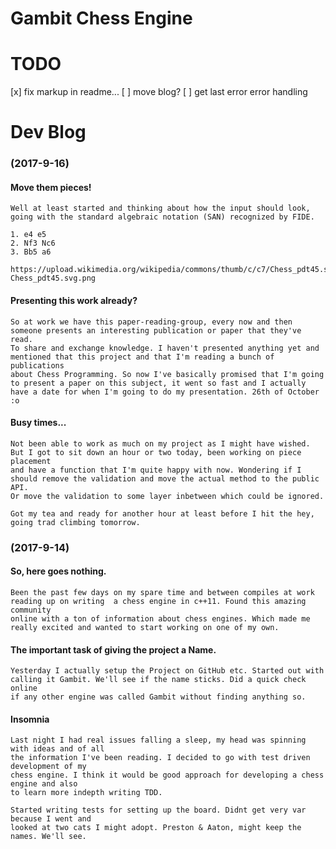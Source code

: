 # Gambit Chess Engine

TODO								
=====
[x] fix markup in readme...
[ ] move blog?
[ ] get last error error handling


Dev Blog
=====
### (2017-9-16)
#### Move them pieces!
	Well at least started and thinking about how the input should look, going with the standard algebraic notation (SAN) recognized by FIDE.
	
	1. e4 e5
	2. Nf3 Nc6
	3. Bb5 a6

	https://upload.wikimedia.org/wikipedia/commons/thumb/c/c7/Chess_pdt45.svg/26px-Chess_pdt45.svg.png
	
#### Presenting this work already?
	So at work we have this paper-reading-group, every now and then someone presents an interesting publication or paper that they've read.
	To share and exchange knowledge. I haven't presented anything yet and mentioned that this project and that I'm reading a bunch of publications 
	about Chess Programming. So now I've basically promised that I'm going to present a paper on this subject, it went so fast and I actually
	have a date for	when I'm going to do my presentation. 26th of October :o

#### Busy times...
	Not been able to work as much on my project as I might have wished. But I got to sit down an hour or two today, been working on piece placement 
	and have a function that I'm quite happy with now. Wondering if I should remove the validation and move the actual method to the public API.
	Or move the validation to some layer inbetween which could be ignored.

	Got my tea and ready for another hour at least before I hit the hey, going trad climbing tomorrow.


### (2017-9-14)
#### So, here goes nothing. 
	Been the past few days on my spare time and between compiles at work reading up on writing 	a chess engine in c++11. Found this amazing	community 
	online with a ton of information about chess engines. Which made me really excited and wanted to start working on one of my	own.

#### The important task of giving the project a Name.
	Yesterday I actually setup the Project on GitHub etc. Started out with calling it Gambit. We'll see if the name sticks. Did a quick check online 
	if any other engine was called Gambit without finding anything so.

#### Insomnia
	Last night I had real issues falling a sleep, my head was spinning with ideas and of all
	the information I've been reading. I decided to go with test driven development of my 
	chess engine. I think it would be good approach for developing a chess engine and also
	to learn more indepth writing TDD.

	Started writing tests for setting up the board. Didnt get very var because I went and 
	looked at two cats I might adopt. Preston & Aaton, might keep the names. We'll see.
